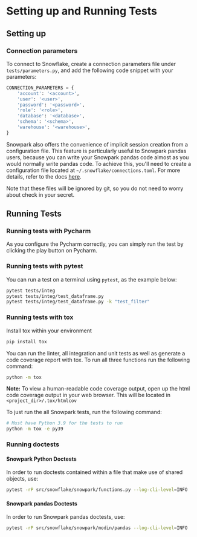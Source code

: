 # Setting up and Running Tests

## Setting up
### Connection parameters

To connect to Snowflake, create a connection parameters file under `tests/parameters.py`, and add the
following code snippet with your parameters:
```python
CONNECTION_PARAMETERS = {
    'account': '<account>',
    'user': '<user>',
    'password': '<password>',
    'role': '<role>',
    'database': '<database>',
    'schema': '<schema>',
    'warehouse': '<warehouse>',
}
```
Snowpark also offers the convenience of implicit session creation from a configuration file.
This feature is particularly useful to Snowpark pandas users, because you can write your Snowpark pandas code almost as you would normally write pandas code.
To achieve this, you'll need to create a configuration file located at `~/.snowflake/connections.toml`. For more details, refer to the docs [here][implicit session documentation].


Note that these files will be ignored by git, so you do not need to worry about check in your secret.

## Running Tests

### Running tests with Pycharm

As you configure the Pycharm correctly, you can simply run the test by clicking the play button on
Pycharm.

### Running tests with pytest

You can run a test on a terminal using `pytest`, as the example below:
``` bash
pytest tests/integ
pytest tests/integ/test_dataframe.py
pytest tests/integ/test_dataframe.py -k "test_filter"
```

### Running tests with tox

Install tox within your environment
```bash
pip install tox
```
You can run the linter, all integration and unit tests as well as generate a code coverage report
with tox. To run all three functions run the following command:
```bash
python -m tox
```
**Note:** To view a human-readable code coverage output, open up the html code coverage output in
your web browser. This will be located in `<project_dir>/.tox/htmlcov`

To just run the all Snowpark tests, run the following command:
```bash
# Must have Python 3.9 for the tests to run
python -m tox -e py39
```
### Running doctests

#### Snowpark Python Doctests
In order to run doctests contained within a file that make use of shared objects, use:
```bash
pytest -rP src/snowflake/snowpark/functions.py --log-cli-level=INFO
```

#### Snowpark pandas Doctests
In order to run Snowpark pandas doctests, use:

```bash
pytest -rP src/snowflake/snowpark/modin/pandas --log-cli-level=INFO
```

[implicit session documentation]: https://docs.snowflake.com/en/developer-guide/python-connector/python-connector-connect#setting-a-default-connection
